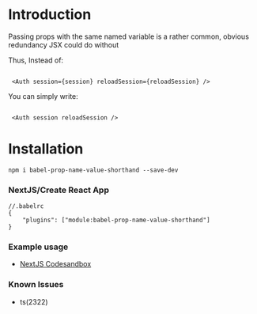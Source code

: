 # Introduction

Passing props with the same named variable is a rather common, obvious redundancy JSX could do without

Thus, Instead of:

```

 <Auth session={session} reloadSession={reloadSession} />

```

You can simply write:

```

 <Auth session reloadSession />

```

# Installation

`npm i babel-prop-name-value-shorthand --save-dev`

### NextJS/Create React App

```
//.babelrc
{
    "plugins": ["module:babel-prop-name-value-shorthand"]
}
```

### Example usage

-   [NextJS Codesandbox](https://codesandbox.io/s/babel-prop-name-value-shorthand-6z0g6z?file=/pages/index.js)

### Known Issues

-   ts(2322)
